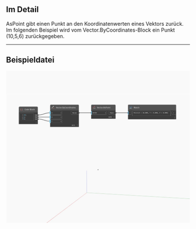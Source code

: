 ## Im Detail
AsPoint gibt einen Punkt an den Koordinatenwerten eines Vektors zurück. Im folgenden Beispiel wird vom Vector.ByCoordinates-Block ein Punkt (10,5,6) zurückgegeben.
___
## Beispieldatei

![AsPoint](./Autodesk.DesignScript.Geometry.Vector.AsPoint_img.jpg)

